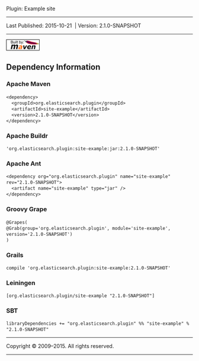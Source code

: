 Plugin: Example site

------------------------------------------------------------------------

<span id="publishDate">Last Published: 2015-10-21</span>  | <span id="projectVersion">Version: 2.1.0-SNAPSHOT</span>

------------------------------------------------------------------------

[![Built by Maven](./images/logos/maven-feather.png)](http://maven.apache.org/ "Built by Maven")

Dependency Information
----------------------

### Apache Maven

    <dependency>
      <groupId>org.elasticsearch.plugin</groupId>
      <artifactId>site-example</artifactId>
      <version>2.1.0-SNAPSHOT</version>
    </dependency>

### Apache Buildr

    'org.elasticsearch.plugin:site-example:jar:2.1.0-SNAPSHOT'

### Apache Ant

    <dependency org="org.elasticsearch.plugin" name="site-example" rev="2.1.0-SNAPSHOT">
      <artifact name="site-example" type="jar" />
    </dependency>

### Groovy Grape

    @Grapes(
    @Grab(group='org.elasticsearch.plugin', module='site-example', version='2.1.0-SNAPSHOT')
    )

### Grails

    compile 'org.elasticsearch.plugin:site-example:2.1.0-SNAPSHOT'

### Leiningen

    [org.elasticsearch.plugin/site-example "2.1.0-SNAPSHOT"]

### SBT

    libraryDependencies += "org.elasticsearch.plugin" %% "site-example" % "2.1.0-SNAPSHOT"

------------------------------------------------------------------------

Copyright © 2009–2015. All rights reserved.

------------------------------------------------------------------------


